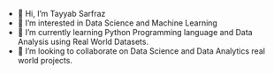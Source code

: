 - 👋 Hi, I’m Tayyab Sarfraz
- 👀 I’m interested in Data Science and Machine Learning
- 🌱 I’m currently learning Python Programming language and Data Analysis using Real World Datasets.
- 💞️ I’m looking to collaborate on Data Science and Data Analytics real world projects.
<!-- - 📫 How to reach me ... -->

<!---
tayyabsafraz/tayyabsafraz is a ✨ special ✨ repository because its `README.md` (this file) appears on your GitHub profile.
You can click the Preview link to take a look at your changes.
--->
